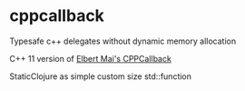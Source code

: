 cppcallback
===========

Typesafe c++ delegates without dynamic memory allocation

C++ 11 version of [Elbert Mai's CPPCallback](http://www.codeproject.com/Articles/136799/Lightweight-Generic-C-Callbacks-or-Yet-Another-Del)

StaticClojure as simple custom size std::function
